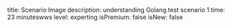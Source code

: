 title: Scenario Image
description: understanding Golang test scenario 1
time: 23 minuteswws
level: experting
isPremium: false
isNew: false